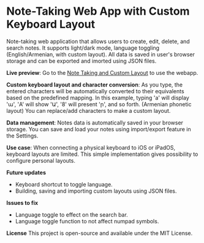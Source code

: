 # Note-Taking Web App with Custom Keyboard Layout

Note-taking web application that allows users to create, edit, delete, and search notes. It supports light/dark mode, language toggling (English/Armenian, with custom layout). All data is saved in user's browser storage and can be exported and imorted using JSON files.

**Live preview**: Go to the [Note Taking and Custom Layout](https://samuelabyan.github.io/note-taking-custom-keylayout) to use the webapp.


**Custom keyboard layout and character conversion**: As you type, the entered characters will be automatically converted to their equivalents based on the predefined mapping. In this example, typing 'a' will display 'ա', 'A' will show 'Ա', '8' will present 'ր', and so forth. (Armenian phonetic layout) You can replace/add characters to make a custom layout.

**Data management**: Notes data is automatically saved in your browser storage. You can save and load your notes using import/export feature in the Settings.

**Use case**: When connecting a physical keyboard to iOS or iPadOS, keyboard layouts are limited. This simple implementation gives possibility to configure personal layouts.

**Future updates**
- Keyboard shortcut to toggle language.
- Building, saving and importing custom layouts using JSON files.

**Issues to fix**
- Language toggle to effect on the search bar.
- Language toggle function to not affect numpad symbols.

**License**
This project is open-source and available under the MIT License.
